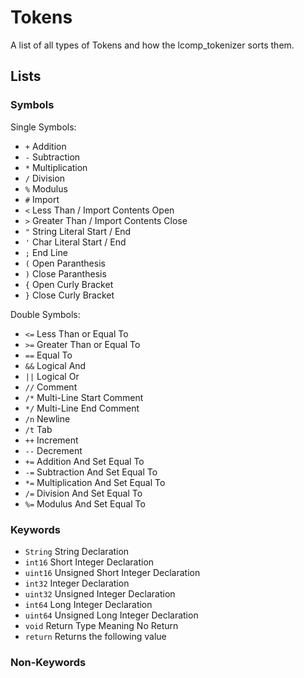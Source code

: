 # Tokens
A list of all types of Tokens and how the lcomp_tokenizer sorts them.

## Lists

### Symbols

Single Symbols:
- `+` Addition
- `-` Subtraction
- `*` Multiplication
- `/` Division
- `%` Modulus
- `#` Import
- `<` Less Than / Import Contents Open
- `>` Greater Than / Import Contents Close
- `"` String Literal Start / End
- `'` Char Literal Start / End
- `;` End Line
- `(` Open Paranthesis
- `)` Close Paranthesis
- `{` Open Curly Bracket
- `}` Close Curly Bracket

Double Symbols:
- `<=` Less Than or Equal To
- `>=` Greater Than or Equal To
- `==` Equal To
- `&&` Logical And
- `||` Logical Or
- `//` Comment
- `/*` Multi-Line Start Comment
- `*/` Multi-Line End Comment
- `/n` Newline
- `/t` Tab
- `++` Increment
- `--` Decrement
- `+=` Addition And Set Equal To
- `-=` Subtraction And Set Equal To
- `*=` Multiplication And Set Equal To
- `/=` Division And Set Equal To
- `%=` Modulus And Set Equal To

### Keywords
- `String` String Declaration
- `int16` Short Integer Declaration
- `uint16` Unsigned Short Integer Declaration
- `int32` Integer Declaration
- `uint32` Unsigned Integer Declaration
- `int64` Long Integer Declaration
- `uint64` Unsigned Long Integer Declaration
- `void` Return Type Meaning No Return
- `return` Returns the following value

### Non-Keywords